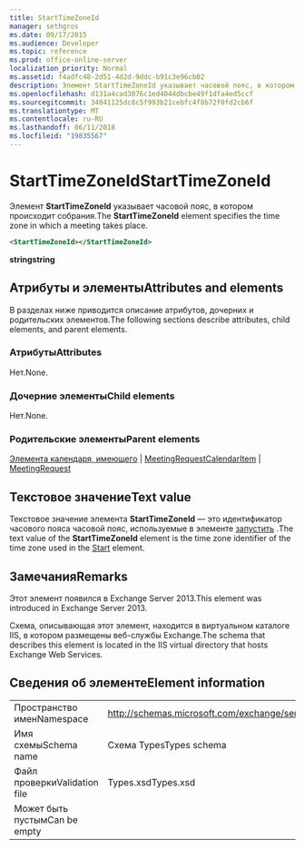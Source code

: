 ```yaml
---
title: StartTimeZoneId
manager: sethgros
ms.date: 09/17/2015
ms.audience: Developer
ms.topic: reference
ms.prod: office-online-server
localization_priority: Normal
ms.assetid: f4adfc48-2d51-4d2d-9ddc-b91c3e96cb02
description: Элемент StartTimeZoneId указывает часовой пояс, в котором происходит собрания.
ms.openlocfilehash: d131a4cad3076c1ed4044dbcbe49f1dfa4ed5ccf
ms.sourcegitcommit: 34041125dc8c5f993b21cebfc4f8b72f0fd2cb6f
ms.translationtype: MT
ms.contentlocale: ru-RU
ms.lasthandoff: 06/11/2018
ms.locfileid: "19835567"
---
```

# <a name="starttimezoneid"></a><span data-ttu-id="53567-103">StartTimeZoneId</span><span class="sxs-lookup"><span data-stu-id="53567-103">StartTimeZoneId</span></span>

<span data-ttu-id="53567-104">Элемент **StartTimeZoneId** указывает часовой пояс, в котором происходит собрания.</span><span class="sxs-lookup"><span data-stu-id="53567-104">The **StartTimeZoneId** element specifies the time zone in which a meeting takes place.</span></span> 
  
```XML
<StartTimeZoneId></StartTimeZoneId>
```

<span data-ttu-id="53567-105">**string**</span><span class="sxs-lookup"><span data-stu-id="53567-105">**string**</span></span>

## <a name="attributes-and-elements"></a><span data-ttu-id="53567-106">Атрибуты и элементы</span><span class="sxs-lookup"><span data-stu-id="53567-106">Attributes and elements</span></span>

<span data-ttu-id="53567-107">В разделах ниже приводится описание атрибутов, дочерних и родительских элементов.</span><span class="sxs-lookup"><span data-stu-id="53567-107">The following sections describe attributes, child elements, and parent elements.</span></span>
  
### <a name="attributes"></a><span data-ttu-id="53567-108">Атрибуты</span><span class="sxs-lookup"><span data-stu-id="53567-108">Attributes</span></span>

<span data-ttu-id="53567-109">Нет.</span><span class="sxs-lookup"><span data-stu-id="53567-109">None.</span></span>
  
### <a name="child-elements"></a><span data-ttu-id="53567-110">Дочерние элементы</span><span class="sxs-lookup"><span data-stu-id="53567-110">Child elements</span></span>

<span data-ttu-id="53567-111">Нет.</span><span class="sxs-lookup"><span data-stu-id="53567-111">None.</span></span>
  
### <a name="parent-elements"></a><span data-ttu-id="53567-112">Родительские элементы</span><span class="sxs-lookup"><span data-stu-id="53567-112">Parent elements</span></span>

<span data-ttu-id="53567-113">[Элемента календаря, имеющего](calendaritem.md) | [MeetingRequest](meetingrequest.md)</span><span class="sxs-lookup"><span data-stu-id="53567-113">[CalendarItem](calendaritem.md) | [MeetingRequest](meetingrequest.md)</span></span>
  
## <a name="text-value"></a><span data-ttu-id="53567-114">Текстовое значение</span><span class="sxs-lookup"><span data-stu-id="53567-114">Text value</span></span>

<span data-ttu-id="53567-115">Текстовое значение элемента **StartTimeZoneId** — это идентификатор часового пояса часовой пояс, используемые в элементе [запустить](start.md) .</span><span class="sxs-lookup"><span data-stu-id="53567-115">The text value of the **StartTimeZoneId** element is the time zone identifier of the time zone used in the [Start](start.md) element.</span></span> 
  
## <a name="remarks"></a><span data-ttu-id="53567-116">Замечания</span><span class="sxs-lookup"><span data-stu-id="53567-116">Remarks</span></span>

<span data-ttu-id="53567-117">Этот элемент появился в Exchange Server 2013.</span><span class="sxs-lookup"><span data-stu-id="53567-117">This element was introduced in Exchange Server 2013.</span></span>
  
<span data-ttu-id="53567-118">Схема, описывающая этот элемент, находится в виртуальном каталоге IIS, в котором размещены веб-службы Exchange.</span><span class="sxs-lookup"><span data-stu-id="53567-118">The schema that describes this element is located in the IIS virtual directory that hosts Exchange Web Services.</span></span>
  
## <a name="element-information"></a><span data-ttu-id="53567-119">Сведения об элементе</span><span class="sxs-lookup"><span data-stu-id="53567-119">Element information</span></span>

|||
|:-----|:-----|
|<span data-ttu-id="53567-120">Пространство имен</span><span class="sxs-lookup"><span data-stu-id="53567-120">Namespace</span></span>  <br/> |http://schemas.microsoft.com/exchange/services/2006/types  <br/> |
|<span data-ttu-id="53567-121">Имя схемы</span><span class="sxs-lookup"><span data-stu-id="53567-121">Schema name</span></span>  <br/> |<span data-ttu-id="53567-122">Схема Types</span><span class="sxs-lookup"><span data-stu-id="53567-122">Types schema</span></span>  <br/> |
|<span data-ttu-id="53567-123">Файл проверки</span><span class="sxs-lookup"><span data-stu-id="53567-123">Validation file</span></span>  <br/> |<span data-ttu-id="53567-124">Types.xsd</span><span class="sxs-lookup"><span data-stu-id="53567-124">Types.xsd</span></span>  <br/> |
|<span data-ttu-id="53567-125">Может быть пустым</span><span class="sxs-lookup"><span data-stu-id="53567-125">Can be empty</span></span>  <br/> ||
   

